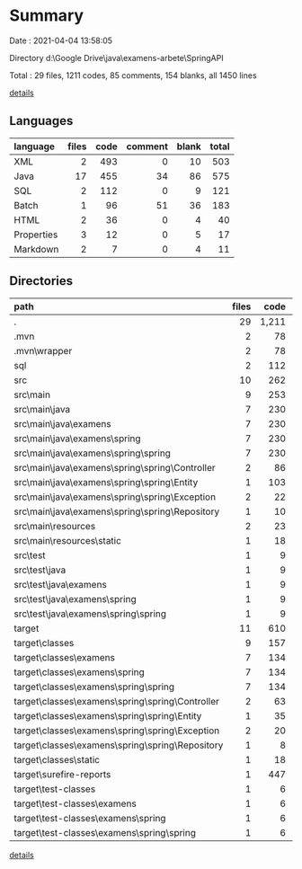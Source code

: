 # Summary

Date : 2021-04-04 13:58:05

Directory d:\Google Drive\java\examens-arbete\SpringAPI

Total : 29 files,  1211 codes, 85 comments, 154 blanks, all 1450 lines

[details](details.md)

## Languages
| language | files | code | comment | blank | total |
| :--- | ---: | ---: | ---: | ---: | ---: |
| XML | 2 | 493 | 0 | 10 | 503 |
| Java | 17 | 455 | 34 | 86 | 575 |
| SQL | 2 | 112 | 0 | 9 | 121 |
| Batch | 1 | 96 | 51 | 36 | 183 |
| HTML | 2 | 36 | 0 | 4 | 40 |
| Properties | 3 | 12 | 0 | 5 | 17 |
| Markdown | 2 | 7 | 0 | 4 | 11 |

## Directories
| path | files | code | comment | blank | total |
| :--- | ---: | ---: | ---: | ---: | ---: |
| . | 29 | 1,211 | 85 | 154 | 1,450 |
| .mvn | 2 | 78 | 31 | 12 | 121 |
| .mvn\wrapper | 2 | 78 | 31 | 12 | 121 |
| sql | 2 | 112 | 0 | 9 | 121 |
| src | 10 | 262 | 3 | 79 | 344 |
| src\main | 9 | 253 | 3 | 74 | 330 |
| src\main\java | 7 | 230 | 3 | 70 | 303 |
| src\main\java\examens | 7 | 230 | 3 | 70 | 303 |
| src\main\java\examens\spring | 7 | 230 | 3 | 70 | 303 |
| src\main\java\examens\spring\spring | 7 | 230 | 3 | 70 | 303 |
| src\main\java\examens\spring\spring\Controller | 2 | 86 | 0 | 22 | 108 |
| src\main\java\examens\spring\spring\Entity | 1 | 103 | 0 | 23 | 126 |
| src\main\java\examens\spring\spring\Exception | 2 | 22 | 3 | 10 | 35 |
| src\main\java\examens\spring\spring\Repository | 1 | 10 | 0 | 10 | 20 |
| src\main\resources | 2 | 23 | 0 | 4 | 27 |
| src\main\resources\static | 1 | 18 | 0 | 2 | 20 |
| src\test | 1 | 9 | 0 | 5 | 14 |
| src\test\java | 1 | 9 | 0 | 5 | 14 |
| src\test\java\examens | 1 | 9 | 0 | 5 | 14 |
| src\test\java\examens\spring | 1 | 9 | 0 | 5 | 14 |
| src\test\java\examens\spring\spring | 1 | 9 | 0 | 5 | 14 |
| target | 11 | 610 | 0 | 11 | 621 |
| target\classes | 9 | 157 | 0 | 4 | 161 |
| target\classes\examens | 7 | 134 | 0 | 0 | 134 |
| target\classes\examens\spring | 7 | 134 | 0 | 0 | 134 |
| target\classes\examens\spring\spring | 7 | 134 | 0 | 0 | 134 |
| target\classes\examens\spring\spring\Controller | 2 | 63 | 0 | 0 | 63 |
| target\classes\examens\spring\spring\Entity | 1 | 35 | 0 | 0 | 35 |
| target\classes\examens\spring\spring\Exception | 2 | 20 | 0 | 0 | 20 |
| target\classes\examens\spring\spring\Repository | 1 | 8 | 0 | 0 | 8 |
| target\classes\static | 1 | 18 | 0 | 2 | 20 |
| target\surefire-reports | 1 | 447 | 0 | 7 | 454 |
| target\test-classes | 1 | 6 | 0 | 0 | 6 |
| target\test-classes\examens | 1 | 6 | 0 | 0 | 6 |
| target\test-classes\examens\spring | 1 | 6 | 0 | 0 | 6 |
| target\test-classes\examens\spring\spring | 1 | 6 | 0 | 0 | 6 |

[details](details.md)